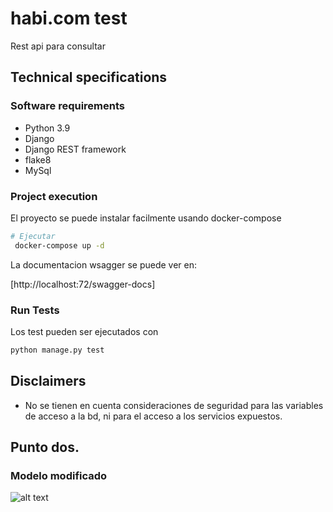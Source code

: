 # habi.com test

Rest api para consultar 

## Technical specifications


### Software requirements
* Python 3.9
* Django
* Django REST framework
* flake8
* MySql

### Project execution

El proyecto se puede instalar facilmente usando docker-compose

```bash
# Ejecutar
 docker-compose up -d
```

La documentacion wsagger se puede ver en:

[http://localhost:72/swagger-docs]

### Run Tests

Los test pueden ser ejecutados con

```bash
python manage.py test
```

## Disclaimers

- No se tienen en cuenta consideraciones de seguridad para las variables de acceso a la bd, ni para el acceso a los servicios expuestos.

## Punto dos.

### Modelo modificado

![alt text](https://github.com/yeisonlegarda/habi_backend_test/blob/main/CambiosModelo.PNG?raw=true)



